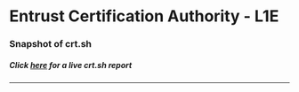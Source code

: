 # Entrust Certification Authority - L1E
### Snapshot of crt.sh
##### Click [here](https://crt.sh/?q=CD81453E6C678FBE6054E5CBD90C734FCCF7A0CDC993F47696771C770962F45A) for a live crt.sh report

---
